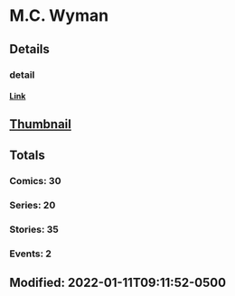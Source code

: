 # M.C.  Wyman 
## Details
### detail
#### [Link](http://marvel.com/comics/creators/13165/mc_wyman?utm_campaign=apiRef&utm_source=225578a89fc76f3d20fbffda5d17a88d)
## [Thumbnail](http://i.annihil.us/u/prod/marvel/i/mg/b/40/image_not_available.jpg)
## Totals
### Comics: 30
### Series: 20
### Stories: 35
### Events: 2
## Modified: 2022-01-11T09:11:52-0500